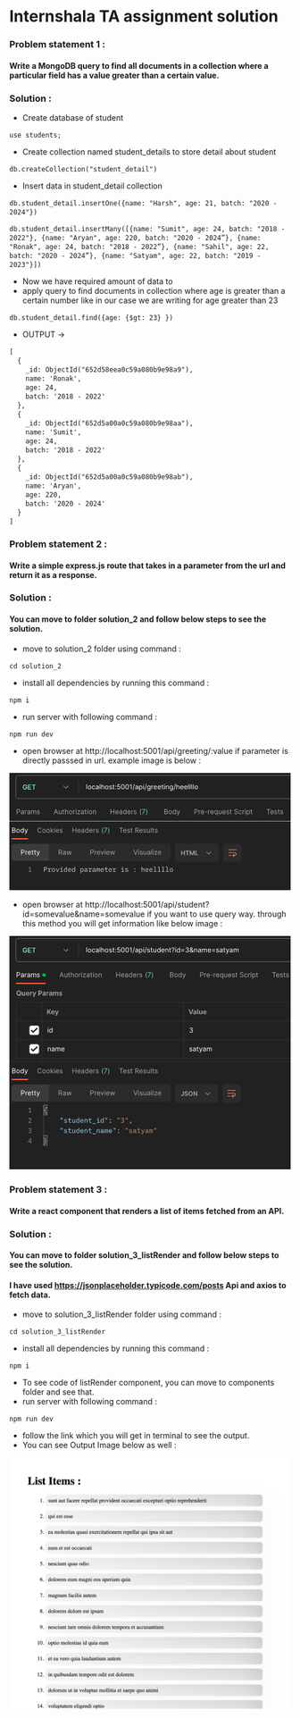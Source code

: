 # Internshala TA assignment solution

### Problem statement 1 : 
#### Write a MongoDB query to find all documents in a collection where a particular field has a value greater than a certain value.

### Solution : 
- Create database of student 
```
use students;
```
- Create collection named student_details to store detail about student
```
db.createCollection("student_detail")
```


- Insert data in student_detail collection
```
db.student_detail.insertOne({name: "Harsh", age: 21, batch: "2020 - 2024"})
```
```
db.student_detail.insertMany([{name: "Sumit", age: 24, batch: "2018 - 2022"}, {name: "Aryan", age: 220, batch: "2020 - 2024”}, {name: "Ronak", age: 24, batch: "2018 - 2022”}, {name: "Sahil", age: 22, batch: "2020 - 2024”}, {name: "Satyam", age: 22, batch: "2019 - 2023"}])
```


- Now we have required amount of data to 
- apply query to find documents in collection where age is greater than a certain number like in our case we are writing for age greater than 23

```
db.student_detail.find({age: {$gt: 23} })
```
- OUTPUT -> 

```
[
  {
    _id: ObjectId("652d58eea0c59a080b9e98a9"),
    name: 'Ronak',
    age: 24,
    batch: '2018 - 2022'
  },
  {
    _id: ObjectId("652d5a00a0c59a080b9e98aa"),
    name: 'Sumit',
    age: 24,
    batch: '2018 - 2022'
  },
  {
    _id: ObjectId("652d5a00a0c59a080b9e98ab"),
    name: 'Aryan',
    age: 220,
    batch: '2020 - 2024'
  }
]
```

### Problem statement 2 : 
#### Write a simple express.js route that takes in a parameter from the url and return it as a response.

### Solution :
#### You can move to folder solution_2 and follow below steps to see the solution.

- move to solution_2 folder using command :
```
cd solution_2
```
- install all dependencies by running this command :
```
npm i 
```
- run server with following command :
```
npm run dev
```
- open browser at http://localhost:5001/api/greeting/:value if parameter is directly passsed in url. example image is below :

![Output Image](./assets/paramImage.png)

- open browser at http://localhost:5001/api/student?id=somevalue&name=somevalue if you want to use query way. through this method you will get information like below image : 

![Output Image](./assets/queryImage.png)


### Problem statement 3 : 
#### Write a react component that renders a list of items fetched from an API.

### Solution :
#### You can move to folder solution_3_listRender and follow below steps to see the solution.
#### I have used https://jsonplaceholder.typicode.com/posts Api and axios to fetch data.

- move to solution_3_listRender folder using command :
```
cd solution_3_listRender
```
- install all dependencies by running this command :
```
npm i 
```
- To see code of listRender component, you can move to components folder and see that.
- run server with following command :
```
npm run dev
```

- follow the link which you will get in terminal to see the output.
- You can see Output Image below as well : 

![Output Image](./assets/listImage.png)